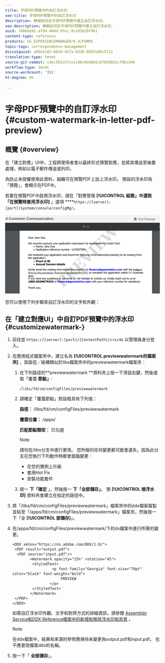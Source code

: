 ```yaml
---
title: 字母PDF預覽中的自訂浮水印
seo-title: 字母PDF預覽中的自訂浮水印
description: 瞭解如何在字母PDF預覽中建立自訂浮水印。
seo-description: 瞭解如何在字母PDF預覽中建立自訂浮水印。
uuid: f406de81-af94-40dd-97ec-9ca95620f961
content-type: reference
products: SG_EXPERIENCEMANAGER/6.4/FORMS
topic-tags: correspondence-management
discoiquuid: a09e2c83-083d-427a-8336-0567e00c5712
translation-type: tm+mt
source-git-commit: cdec5b3c57ce1c80c0ed6b5cb7650b52cf9bc340
workflow-type: tm+mt
source-wordcount: '351'
ht-degree: 0%

---
```



# 字母PDF預覽中的自訂浮水印 {#custom-watermark-in-letter-pdf-preview}

## 概覽 {#overview}

在「建立對應」UI中，工程師使用者會以最終形式預覽對應，並將其傳送至後置處理，例如以電子郵件傳送或列印。

為防止未授權使用此資料，組織可在預覽PDF上加上浮水印。 預設的浮水印為「預覽」，會顯示在PDF中。

若要在預覽PDF中啟用浮水印，請在「對應管理 **[!UICONTROL 組態」中選取「在預覽時套用浮水印]** 」選項 ****`https://[server]:[port]/system/console/configMgr`。

![default-watermark](assets/default-watermark.png)

您可以使用下列步驟來自訂浮水印的文字和外觀：

## 在「建立對應UI」中自訂PDF預覽中的浮水印 {#customizewatermark-}

1. 前往並 `https://[server]:[port]/[ContextPath]/crx/de` 以管理員身分登入。
1. 在應用程式檔案夾中，建立名為 **[!UICONTROL previewwatermark的檔案夾]** ，其路徑／結構類似於libs檔案夾中的previewwatermark檔案夾：

   1. 在下列路徑的**previewwatermark **資料夾上按一下滑鼠右鍵，然後選取「覆蓋 **節點」**:

      `/libs/fd/cm/configFiles/previewwatermark`

   1. 請確定「覆蓋節點」對話框具有下列值：

      **路徑：** /libs/fd/cm/configFiles/previewwatermark

      **覆蓋位置：** /apps/

      **匹配節點類型：** 已勾選

      >[!NOTE]
      >
      >請勿在/libs分支中進行更改。 您所做的任何變更都可能會遺失，因為此分支在您執行下列動作時都會面臨變更：
      >
      >* 在您的實例上升級
      >* 套用Hot Fix
      >* 安裝功能套件


   1. 按一 **下「確定** 」，然後按一 **下「全部儲存」**。 預 **[!UICONTROL 檢浮水印]** 資料夾會建立在指定的路徑中。

1. 將「/libs/fd/cm/configFiles/previewwatermark」檔案夾中的ddx檔案複製並貼至「/apps/fd/cm/configFiles/previewwatermark」檔案夾，然後按一下「全 **[!UICONTROL 部儲存]**」。
1. 在/apps/fd/cm/configFiles/previewwatermark/下的dx檔案中進行所需的變更。

   ```
   <DDX xmlns="https://ns.adobe.com/DDX/1.0/">
    <PDF result="output.pdf">
     <PDF source="input.pdf"/>
           <Watermark opacity="15%" rotation="45">
            <StyledText>
                     <p font-family="Georgia" font-size="70pt" color="black" font-weight="bold">
                         PREVIEW
                    </p>
            </StyledText>
           </Watermark>
    </PDF>
   </DDX>
   ```

   如需自訂浮水印外觀、文字和對齊方式的詳細資訊，請參閱 [Assembler Service和DDX Reference檔案中的新增和移除浮水印和背景](https://help.adobe.com/en_US/livecycle/11.0/ddxRef.pdf) 。

   >[!NOTE]
   >
   >在ddx檔案中，結果和來源的參照應保持未變更為output.pdf和input.pdf。 也不應更改檔案ddx的名稱。

1. 按一下「 **全部儲存**」。

